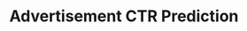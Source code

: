 ---
title: "Advertisement CTR Prediction"
image: "/img/nodes.jpg"
description: "Lamport's PAXOS algorithm in a distributed server cluster."
github: "https://github.com/LiyangSong/PAXOS-Based-Distributed-File-System"
---